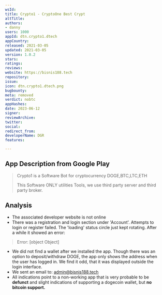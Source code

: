 ```yaml
---
wsId: 
title: Crypto1 - CryptoOne Best Crypt
altTitle: 
authors:
- danny
users: 1000
appId: dtn.crypto1.dtech
appCountry: 
released: 2021-03-05
updated: 2021-03-05
version: 1.0.2
stars: 
ratings: 
reviews: 
website: https://bisnis188.tech
repository: 
issue: 
icon: dtn.crypto1.dtech.png
bugbounty: 
meta: removed
verdict: nobtc
appHashes: 
date: 2023-06-12
signer: 
reviewArchive: 
twitter: 
social: 
redirect_from: 
developerName: DGR
features: 

---
```


## App Description from Google Play 

> Crypto1 is a Software Bot for cryptocurrency DOGE,BTC,LTC,ETH
>
> This Software ONLY utilities Tools, we use third party server and third party broker.


## Analysis 

- The associated developer website is not online 
- There was a registration and login section under 'Account'. Attempts to login or register failed. The 'loading' status circle just kept rotating. After a while it showed an error: 

> Error: [object Object]

- We did not find a wallet after we installed the app. Though there was an option to deposit/withdraw DOGE, the app only shows the address when the user has logged in. We find it odd, that it was displayed outside the login interface.
- We sent an email to: admin@bisnis188.tech
- All indications point to a non-working app that is very probable to be **defunct** and slight indications of supporting a dogecoin wallet, but **no bitcoin support.** 